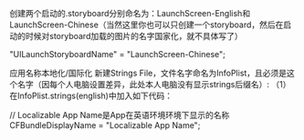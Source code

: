 创建两个启动的.storyboard分别命名为：LaunchScreen-English和LaunchScreen-Chinese（当然这里你也可以只创建一个storyboard，然后在启动的时候对storyboard加载的图片的名字国家化，就不具体写了）

"UILaunchStoryboardName" = "LaunchScreen-Chinese";

应用名称本地化/国际化
新建Strings File，文件名字命名为InfoPlist，且必须是这个名字（因每个人电脑设置差异，此处本人电脑没有显示strings后缀名）:
（1）在InfoPlist.strings(english)中加入如下代码：

// Localizable App Name是App在英语环境环境下显示的名称
CFBundleDisplayName = "Localizable App Name";
